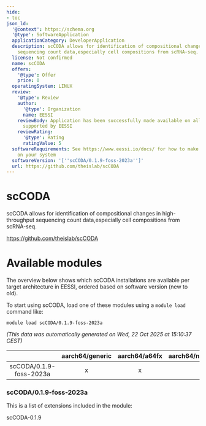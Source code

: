 ```yaml
---
hide:
- toc
json_ld:
  '@context': https://schema.org
  '@type': SoftwareApplication
  applicationCategory: DeveloperApplication
  description: scCODA allows for identification of compositional changes in high-throughput
    sequencing count data,especially cell compositions from scRNA-seq.
  license: Not confirmed
  name: scCODA
  offers:
    '@type': Offer
    price: 0
  operatingSystem: LINUX
  review:
    '@type': Review
    author:
      '@type': Organization
      name: EESSI
    reviewBody: Application has been successfully made available on all architectures
      supported by EESSI
    reviewRating:
      '@type': Rating
      ratingValue: 5
  softwareRequirements: See https://www.eessi.io/docs/ for how to make EESSI available
    on your system
  softwareVersion: '[''scCODA/0.1.9-foss-2023a'']'
  url: https://github.com/theislab/scCODA
---
```


scCODA
======


scCODA allows for identification of compositional changes in high-throughput sequencing count data,especially cell compositions from scRNA-seq.

https://github.com/theislab/scCODA
# Available modules


The overview below shows which scCODA installations are available per target architecture in EESSI, ordered based on software version (new to old).

To start using scCODA, load one of these modules using a `module load` command like:

```shell
module load scCODA/0.1.9-foss-2023a
```

*(This data was automatically generated on Wed, 22 Oct 2025 at 15:10:37 CEST)*

| |aarch64/generic|aarch64/a64fx|aarch64/neoverse_n1|aarch64/neoverse_v1|aarch64/nvidia/grace|x86_64/generic|x86_64/amd/zen2|x86_64/amd/zen3|x86_64/amd/zen4|x86_64/intel/cascadelake|x86_64/intel/haswell|x86_64/intel/icelake|x86_64/intel/sapphirerapids|x86_64/intel/skylake_avx512|
| :---: | :---: | :---: | :---: | :---: | :---: | :---: | :---: | :---: | :---: | :---: | :---: | :---: | :---: | :---: |
|scCODA/0.1.9-foss-2023a|x|x|x|x|x|x|x|x|x|x|x|x|x|x|


### scCODA/0.1.9-foss-2023a

This is a list of extensions included in the module:

scCODA-0.1.9